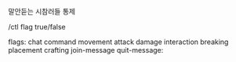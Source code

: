 말안듣는 시참러들 통제

/ctl flag true/false

flags:
chat
command
movement
attack
damage
interaction
breaking
placement
crafting
join-message
quit-message:

